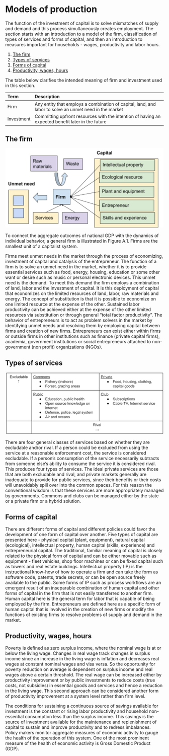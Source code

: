 # Models of production

The function of the investment of capital is to solve mismatches of supply and demand and this process simultaneously creates employment.  The section starts with an introduction to a model of the firm, classification of types of services and forms of capital, and then an introduction to measures important for households - wages, productivity and labor hours.

1. [The firm](models-of-production.md#the-firm)
2. [Types of services](models-of-production.md#types-of-goods)
3. [Forms of capital](models-of-production.md#forms-of-capital)
4. [Productivity, wages, hours](models-of-production.md#productivity-wages-hours)

The table below clarifies the intended meaning of firm and investment used in this section.

| Term | Description |
| :--- | :--- |
| Firm | Any entity that employs a combination of capital, land, and labor to solve an unmet need in the market |
| Investment | Committing upfront resources with the intention of having an expected benefit later in the future |

## The firm

![Figure A.1 : illustration of general operation of a firm](../.gitbook/assets/image%20%2894%29.png)

To connect the aggregate outcomes of national GDP with the dynamics of individual behavior, a general firm is illustrated in Figure A.1.  Firms are the smallest unit of a capitalist system.  

Firms meet unmet needs in the market through the process of economizing, investment of capital and catalysis of the entrepreneur.  The function of a firm is to solve an unmet need in the market, whether it is to provide essential services such as food, energy, housing, education or some other want or desire such as music or personal electronic devices.  This unmet need is the demand.  To meet this demand the firm employs a combination of land, labor and the investment of capital.  It is this deployment of capital that economizes on the limited resources of land, labor, raw materials and energy.  The concept of substitution is that it is possible to economize on one limited resource at the expense of the other.  Sustained labor productivity can be achieved either at the expense of the other limited resources via substitution or through general “total factor productivity”.  The behavior of entrepreneurs is to act as problem solvers in the market by identifying unmet needs and resolving them by employing capital between firms and creation of new firms.  Entrepreneurs can exist either within firms or outside firms in other institutions such as finance \(private capital firms\), academia, government institutions or social entrepreneurs attached to non-government \(non profit\) organizations \(NGOs\).

## Types of services

![Table A.2 Types of services. Definition source Core Economics](../.gitbook/assets/image%20%2815%29.png)

There are four general classes of services based on whether they are excludable and/or rival.  If a person could be excluded from using the service at a reasonable enforcement cost, the service is considered excludable.  If a person’s consumption of the service necessarily subtracts from someone else’s ability to consume the service it is considered rival.  This produces four types of services.  The ideal private services are those that are both excludable and rival, and private markets generally are inadequate to provide for public services, since their benefits or their costs will unavoidably spill over into the common spaces.  For this reason the conventional wisdom is that these services are more appropriately managed by governments.  Commons and clubs can be managed either by the state or a private firm or a hybrid solution. 

## Forms of capital

There are different forms of capital and different policies could favor the development of one form of capital over another. Five types of capital are presented here - physical capital \(plant, equipment\), natural capital \(ecological\), intellectual property, human capital \(skills, experience\) and entrepreneurial capital.  The traditional, familiar meaning of capital is closely related to the physical form of capital and can be either movable such as equipment - fleet vehicles, shop floor machines or can be fixed capital such as towers and real estate buildings.  Intellectual property \(IP\) is the instructional know-how of how to operate a firm and can take the form as software code, patents, trade secrets, or can be open source freely available to the public.  Some forms of IP such as process workflows are an emergent result of an inseparable combination of human capital and other forms of capital in the firm that is not easily transferred to another firm.  Human capital here is the general term for labor that is capable of being employed by the firm.  Entrepreneurs are defined here as a specific form of human capital that is involved in the creation of new firms or modify the functions of existing firms to resolve problems of supply and demand in the market.  

## Productivity, wages, hours

Poverty is defined as zero surplus income, where the nominal wage is at or below the living wage.  Changes in real wage track changes in surplus income since an increase in the living wage is inflation and decreases real wages at constant nominal wages and visa versa. So the opportunity for poverty reduction on average is dependent on surplus income and real wages above a certain threshold.  The real wage can be increased either by productivity improvement or by public investments to reduce costs \(true costs, not subsidies\) in essential goods and services and hence a reduction in the living wage.  This second approach can be considered another form of productivity improvement at a system level rather than firm level.    

The conditions for sustaining a continuous source of savings available for investment is the constant or rising labor productivity and household non-essential consumption less than the surplus income.  This savings is the source of investment available for the maintenance and replenishment of capital to sustain and improve productivity and to redress imbalances.  Policy makers monitor aggregate measures of economic activity to gauge the health of the operation of this system.  One of the most prominent measure of the health of economic activity is Gross Domestic Product \(GDP\).  

